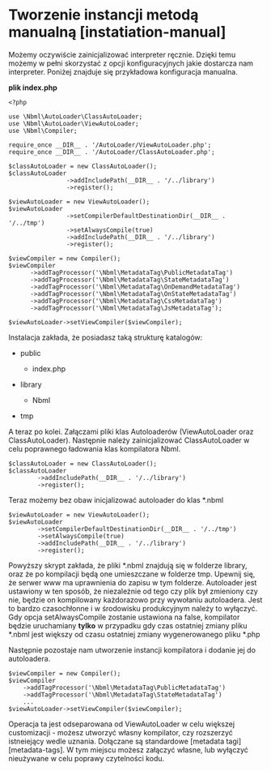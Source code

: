 # Tworzenie instancji metodą manualną [instatiation-manual]

Możemy oczywiście zainicjalizować interpreter ręcznie. Dzięki temu możemy w pełni
skorzystać z opcji konfiguracyjnych jakie dostarcza nam interpreter.
Poniżej znajduje się przykładowa konfiguracja manualna.

**plik index.php**

	<?php

	use \Nbml\AutoLoader\ClassAutoLoader;
	use \Nbml\AutoLoader\ViewAutoLoader;
	use \Nbml\Compiler;

	require_once __DIR__ . '/AutoLoader/ViewAutoLoader.php';
	require_once __DIR__ . '/AutoLoader/ClassAutoLoader.php';

	$classAutoLoader = new ClassAutoLoader();
	$classAutoLoader
					->addIncludePath(__DIR__ . '/../library')
					->register();

	$viewAutoLoader = new ViewAutoLoader();
	$viewAutoLoader
					->setCompilerDefaultDestinationDir(__DIR__ . '/../tmp')
					->setAlwaysCompile(true)
					->addIncludePath(__DIR__ . '/../library')
					->register();

	$viewCompiler = new Compiler();
	$viewCompiler
          ->addTagProcessor('\Nbml\MetadataTag\PublicMetadataTag')
          ->addTagProcessor('\Nbml\MetadataTag\StateMetadataTag')
          ->addTagProcessor('\Nbml\MetadataTag\OnDemandMetadataTag')
          ->addTagProcessor('\Nbml\MetadataTag\OnStateMetadataTag')
          ->addTagProcessor('\Nbml\MetadataTag\CssMetadataTag')
          ->addTagProcessor('\Nbml\MetadataTag\JsMetadataTag');

	$viewAutoLoader->setViewCompiler($viewCompiler);

Instalacja zakłada, że posiadasz taką strukturę katalogów:

* public

	* index.php
* library

	* Nbml
* tmp

A teraz po kolei. Załączami pliki klas Autoloaderów (ViewAutoLoader oraz ClassAutoLoader).
Następnie należy zainicjalizować ClassAutoLoader w celu poprawnego ładowania klas kompilatora Nbml.

	$classAutoLoader = new ClassAutoLoader();
	$classAutoLoader
			->addIncludePath(__DIR__ . '/../library')
			->register();

Teraz możemy bez obaw inicjalizować autoloader do klas *.nbml

	$viewAutoLoader = new ViewAutoLoader();
	$viewAutoLoader
			->setCompilerDefaultDestinationDir(__DIR__ . '/../tmp')
			->setAlwaysCompile(true)
			->addIncludePath(__DIR__ . '/../library')
			->register();

Powyższy skrypt zakłada, że pliki *.nbml znajdują się w folderze library, oraz że po kompilacji będą one umieszczane
w folderze tmp. Upewnij się, że serwer www ma uprawnienia do zapisu w tym folderze. Autoloader jest ustawiony w ten sposób, że niezależnie od tego czy plik był zmieniony czy nie, będzie
on kompilowany każdorazowo przy wywołaniu autoloadera. Jest to bardzo czasochłonne i w środowisku produkcyjnym należy
to wyłączyć. Gdy opcja setAlwaysCompile zostanie ustawiona na false, kompilator będzie uruchamiany **tylko** w przypadku
gdy czas ostatniej zmiany pliku *.nbml jest większy od czasu ostatniej zmiany wygenerowanego pliku *.php

Następnie pozostaje nam utworzenie instancji kompilatora i dodanie jej do autoloadera.

	$viewCompiler = new Compiler();
	$viewCompiler
        ->addTagProcessor('\Nbml\MetadataTag\PublicMetadataTag')
        ->addTagProcessor('\Nbml\MetadataTag\StateMetadataTag')
        ...
	$viewAutoLoader->setViewCompiler($viewCompiler);

Operacja ta jest odseparowana od ViewAutoLoader w celu większej customizacji - możesz utworzyć własny kompilator,
czy rozszerzyć istneiejący wedle uznania.
Dołączane są standardowe [metadata tagi][metadata-tags]. W tym miejscu możesz załączyć własne, lub wyłączyć
nieużywane w celu poprawy czytelności kodu.
